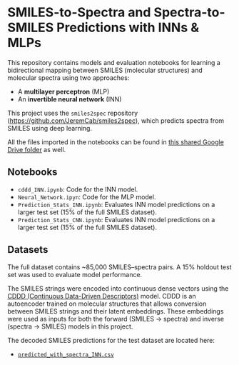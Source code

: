 # SMILES-to-Spectra and Spectra-to-SMILES Predictions with INNs & MLPs

This repository contains models and evaluation notebooks for learning a bidirectional mapping between SMILES (molecular structures) and molecular spectra using two approaches:

- A **multilayer perceptron** (MLP)
- An **invertible neural network** (INN)

This project uses the `smiles2spec` repository (https://github.com/JeremCab/smiles2spec), which predicts spectra from SMILES using deep learning.

All the files imported in the notebooks can be found in [this shared Google Drive folder](https://drive.google.com/drive/folders/1jfgh5M7cyb9I0chqy6_LN1s1OAEzg9-e?usp=drive_link) as well.

## Notebooks

- `cddd_INN.ipynb`: Code for the INN model.
- `Neural_Network.ipyn`: Code for the MLP model.
- `Prediction_Stats_INN.ipynb`: Evaluates INN model predictions on a larger test set (15% of the full SMILES dataset).
- `Prediction_Stats_CNN.ipynb`: Evaluates INN model predictions on a larger test set (15% of the full SMILES dataset).

## Datasets

The full dataset contains ~85,000 SMILES–spectra pairs. A 15% holdout test set was used to evaluate model performance.

The SMILES strings were encoded into continuous dense vectors using the [CDDD (Continuous Data-Driven Descriptors)](https://github.com/jrwnter/cddd) model. CDDD is an autoencoder trained on molecular structures that allows conversion between SMILES strings and their latent embeddings. These embeddings were used as inputs for both the forward (SMILES → spectra) and inverse (spectra → SMILES) models in this project.

The decoded SMILES predictions for the test dataset are located here:

- [`predicted_with_spectra_INN.csv`](https://drive.google.com/file/d/1eozwLjU6tF4VK-9Jje7Tp59rlahjR_5L/view?usp=drive_link)
